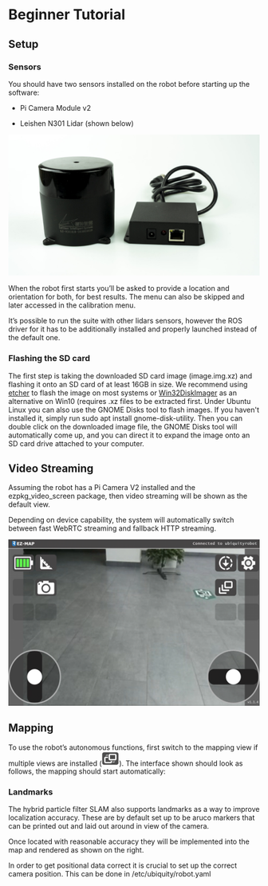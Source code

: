 # Beginner Tutorial

## Setup

### Sensors

You should have two sensors installed on the robot before starting up the software:

- Pi Camera Module v2

- Leishen N301 Lidar (shown below)

<img src="/assets/ezmap/lidar.png" alt="" width="640">

When the robot first starts you’ll be asked to provide a location and orientation for both, for best results. The menu can also be skipped and later accessed in the calibration menu.

It’s possible to run the suite with other lidars sensors, however the ROS driver for it has to be additionally installed and properly launched instead of the default one.


### Flashing the SD card

The first step is taking the downloaded SD card image (image.img.xz) and flashing it onto an SD card of at least 16GB in size. We recommend using [etcher](https://www.balena.io/etcher/) to flash the image on most systems or [Win32DiskImager](https://win32diskimager.download/) as an alternative on Win10 (requires .xz files to be extracted first. Under Ubuntu Linux you can also use the GNOME Disks tool to flash images. If you haven't installed it, simply run sudo apt install gnome-disk-utility. Then you can double click on the downloaded image file, the GNOME Disks tool will automatically come up, and you can direct it to expand the image onto an SD card drive attached to your computer.


## Video Streaming

Assuming the robot has a Pi Camera V2 installed and the ezpkg_video_screen package, then video streaming will be shown as the default view.

Depending on device capability, the system will automatically switch between fast WebRTC streaming and fallback HTTP streaming.

<img src="/assets/ezmap/ezmap_video.png" alt="" width="800">


## Mapping

To use the robot’s autonomous functions, first switch to the mapping view if multiple views are installed (<img src="/assets/ezmap/viewswitch_landscape.svg" alt="" width="35">). The interface shown should look as follows, the mapping should start automatically:

### Landmarks
The hybrid particle filter SLAM also supports landmarks as a way to improve localization accuracy. These are by default set up to be aruco markers that can be printed out and laid out around in view of the camera.

Once located with reasonable accuracy they will be implemented into the map and rendered as shown on the right.

In order to get positional data correct it is crucial to set up the correct camera position. This can be done in /etc/ubiquity/robot.yaml 

